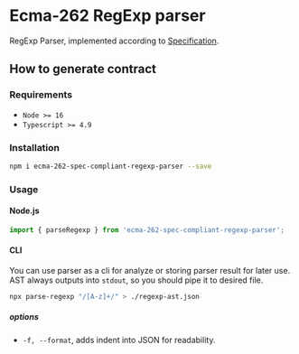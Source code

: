 # Ecma-262 RegExp parser

RegExp Parser, implemented according to [Specification](https://tc39.es/ecma262/#sec-patterns).



## How to generate contract

### Requirements
- `Node >= 16`
- `Typescript >= 4.9`

### Installation
  ```bash
  npm i ecma-262-spec-compliant-regexp-parser --save
  ```

### Usage

#### Node.js

```js
import { parseRegexp } from 'ecma-262-spec-compliant-regexp-parser';
```

#### CLI
You can use parser as a cli for analyze or storing parser result for later use.
AST always outputs into `stdout`, so you should pipe it to desired file.
```sh
npx parse-regexp "/[A-z]+/" > ./regexp-ast.json
```
##### options
  * `-f, --format`, adds indent into JSON for readability.
